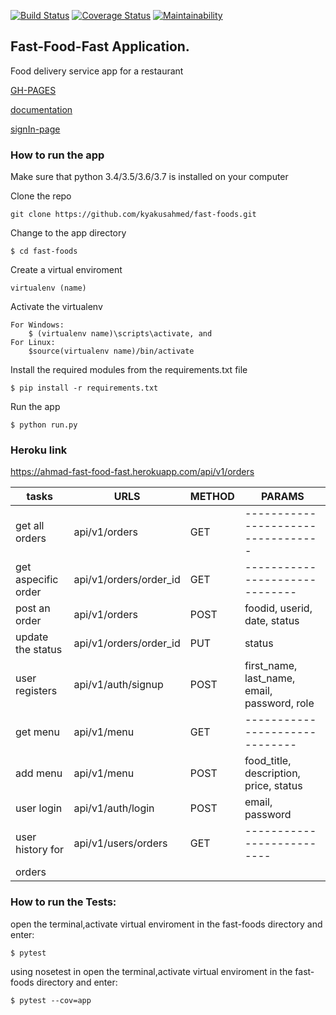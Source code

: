 [![Build Status](https://travis-ci.org/kyakusahmed/fast-foods.svg?branch=challenge-3)](https://travis-ci.org/kyakusahmed/fast-foods)
[![Coverage Status](https://coveralls.io/repos/github/kyakusahmed/fast-foods/badge.svg?branch=challenge-3)](https://coveralls.io/github/kyakusahmed/fast-foods?branch=challenge-3)
[![Maintainability](https://api.codeclimate.com/v1/badges/d0de8b9e4f09f978e53e/maintainability)](https://codeclimate.com/github/kyakusahmed/fast-foods/maintainability)

## Fast-Food-Fast Application.

Food delivery service app for a restaurant 

[GH-PAGES](https://kyakusahmed.github.io/fast-foods/UI/)

[documentation](https://ahmad-fast-food-fast.herokuapp.com/apidocs/)

[signIn-page](https://ahmad-fast-food-fast.herokuapp.com/users/login)

### How to run the app


Make sure that python 3.4/3.5/3.6/3.7 is installed on your computer

Clone the repo
```
git clone https://github.com/kyakusahmed/fast-foods.git
```
Change to the app directory
```
$ cd fast-foods
```
Create a virtual enviroment
```
virtualenv (name)
```
Activate the virtualenv
```
For Windows:
	$ (virtualenv name)\scripts\activate, and  	
For Linux: 
 	$source(virtualenv name)/bin/activate
```
Install the required modules from the requirements.txt file 
```
$ pip install -r requirements.txt
```
Run the app
```
$ python run.py
```

### Heroku link
https://ahmad-fast-food-fast.herokuapp.com/api/v1/orders

| tasks               |    URLS                |  METHOD  |         PARAMS                                                    | 
| ------------------- | -----------------------|----------|-------------------------------------------------------------------|
| get all orders      | api/v1/orders          |  GET     |   ----------------------------------                              |
| get aspecific order | api/v1/orders/order_id |  GET     |   ------------------------------                                  |
| post an order       | api/v1/orders          |  POST    | foodid, userid, date, status                                      | 
| update the status   | api/v1/orders/order_id |  PUT     | status                                                            |
| user registers      | api/v1/auth/signup     |  POST    | first_name, last_name, email, password, role                      |
| get menu	      | api/v1/menu            |  GET     |  ------------------------------                                   |
| add menu            | api/v1/menu            |  POST    | food_title, description, price, status                            |
| user login          | api/v1/auth/login      |  POST    | email, password                                                   |         |                     |                        |          |                                                                   |
| user history for    | api/v1/users/orders    |  GET     |  --------------------------                                       |
| orders              |                        |          |                                                                   |
	
### How to run the Tests:

 open the terminal,activate virtual enviroment in the fast-foods directory  and enter:
 ```
 $ pytest
```
 using nosetest  in open the terminal,activate virtual enviroment in the fast-foods directory and enter:
 ```
 $ pytest --cov=app
 ```

